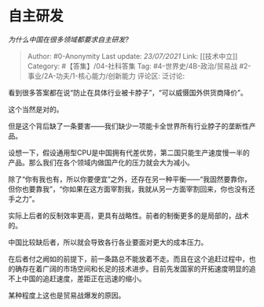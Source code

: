 # 自主研发
*为什么中国在很多领域都要求自主研发?*

> Author: #0-Anonymity
> Last update: *23/07/2021*
> Link: [[技术中立]]
> Category: #【答集】/04-社科答集
> Tag: #4-世界史/4B-政治/贸易战 #2-事业/2A-功夫/1-核心能力/创新能力
> 评论区:
> 泛讨论:

看到很多答案都在说“防止在具体行业被卡脖子”，“可以威慑国外供货商降价”。

这个当然是对的。

但是这个背后缺了一条要害——我们缺少一项能卡全世界所有行业脖子的垄断性产品。

设想一下，假设通用型CPU是中国拥有代差优势，第二国只能生产速度慢一半的产品。那么我们在各个领域内做国产化的压力就会大为减小。

除了“你有我也有，所以你要便宜”之外，还存在另一种平衡——“我固然要靠你，但你也要靠我”，“你如果在这方面宰割我，我就从另一方面宰割回来，你也没有还手之力”。

实际上后者的反制效率更高，更具有战略性。前者的制衡更多的是局部的，战术的。

中国比较缺后者，所以就会导致各行各业要面对更大的成本压力。

在后者付之阙如的前提下，前一条路总不能放着不走。而且在这个追赶过程中，也的确存在着广阔的市场空间和长足的技术进步。目前先发国家的开拓速度明显的追不上中国的追赶速度，差距正在迅速的缩小。

某种程度上这也是贸易战爆发的原因。
